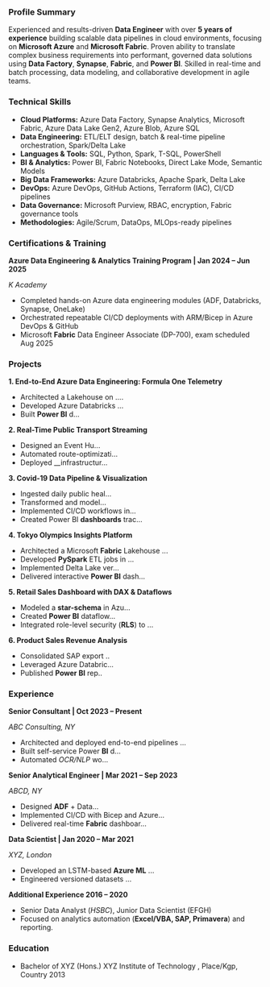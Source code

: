 

### Profile Summary
Experienced and results-driven **Data Engineer** with over **5 years of experience** building scalable data pipelines in cloud environments, focusing on **Microsoft Azure** and **Microsoft Fabric**. Proven ability to translate complex business requirements into performant, governed data solutions using **Data Factory**, **Synapse**, **Fabric**, and **Power BI**. Skilled in real-time and batch processing, data modeling, and collaborative development in agile teams.

### Technical Skills

- **Cloud Platforms:** Azure Data Factory, Synapse Analytics, Microsoft Fabric, Azure Data Lake Gen2, Azure Blob, Azure SQL  
- **Data Engineering:** ETL/ELT design, batch & real-time pipeline orchestration, Spark/Delta Lake  
- **Languages & Tools:** SQL, Python, Spark, T-SQL, PowerShell  
- **BI & Analytics:** Power BI, Fabric Notebooks, Direct Lake Mode, Semantic Models  
- **Big Data Frameworks:** Azure Databricks, Apache Spark, Delta Lake  
- **DevOps:** Azure DevOps, GitHub Actions, Terraform (IAC), CI/CD pipelines  
- **Data Governance:** Microsoft Purview, RBAC, encryption, Fabric governance tools  
- **Methodologies:** Agile/Scrum, DataOps, MLOps-ready pipelines  

### Certifications & Training

__Azure Data Engineering & Analytics Training Program |	Jan 2024 – Jun 2025__

*K Academy*

- Completed hands\-on Azure data engineering modules \(ADF, Databricks, Synapse, OneLake\) 
- Orchestrated repeatable CI/CD deployments with ARM/Bicep in Azure DevOps & GitHub
- Microsoft __Fabric__ Data Engineer Associate \(DP\-700\), exam scheduled Aug 2025

### Projects

__1\. End\-to\-End Azure Data Engineering: Formula One Telemetry__

- Architected a Lakehouse on ...\.
- Developed Azure Databricks ...
- Built __Power BI__ d...

__2\. Real\-Time Public Transport Streaming__

- Designed an Event Hu...
- Automated route\-optimizati...
- Deployed __infrastructur...

__3\. Covid\-19 Data Pipeline & Visualization__

- Ingested daily public heal...
- Transformed and model...
- Implemented CI/CD workflows in...
- Created Power BI __dashboards__ trac...

__4\. Tokyo Olympics Insights Platform__

- Architected a Microsoft __Fabric__ Lakehouse ...
- Developed __PySpark__ ETL jobs in ...
- Implemented Delta Lake ver...
- Delivered interactive __Power BI__ dash...

__5\. Retail Sales Dashboard with DAX & Dataflows__

- Modeled a __star\-schema__ in Azu...
- Created __Power BI__ dataflow...
- Integrated role\-level security \(__RLS__\) to ...

__6\. Product Sales Revenue Analysis__

- Consolidated SAP export ..
- Leveraged Azure Databric...
- Published __Power BI__ rep..

### Experience

 __Senior Consultant						|		Oct 2023 – Present__

*ABC Consulting, NY*

- Architected and deployed end\-to\-end pipelines ...
- Built self\-service Power __BI__ d...
- Automated _OCR/NLP_ wo...

__Senior Analytical Engineer	| Mar 2021 – Sep 2023__

*ABCD, NY*

- Designed __ADF__ \+ Data...
- Implemented CI/CD with Bicep and Azure...
- Delivered real\-time __Fabric__ dashboar...

__Data Scientist |	Jan 2020 – Mar 2021__

*XYZ, London*

- Developed an LSTM\-based __Azure ML__ ...
- Engineered versioned datasets ...

__Additional Experience 	2016 – 2020__

- Senior Data Analyst \(_HSBC_\), Junior Data Scientist \(EFGH\)
- Focused on analytics automation \(__Excel/VBA, SAP, Primavera__\) and reporting\.

### Education

- Bachelor of XYZ \(Hons\.\)
XYZ Institute of Technology , Place/Kgp, Country 2013




